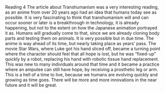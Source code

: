 Reading 4
	The article about Transhumanism was a very interesting reading, as an anime from over 20 years ago had an idea that humans today see as possible. It is very fascinating to think that transhumanism will and can occur sooner or later is a breakthrough in technology, it is already happening, but not to the extent on how the Japanese animation portrayed it as. Humans will gradually come to that, since we are already cloning body parts and testing them on animals. It is very possible but in due time. The anime is way ahead of its time, but nearly taking place as years’ pass. The movie Star Wars, where Luke got his hand sliced off, became a turning point where the character should feel that all hope is lost, but he was “fixed-up” quickly by a robot, replacing his hand with robotic tissue hand replacement. This was new to many individuals around that time and it became a practice where an amputee can still have hope, by receiving a prosthetic leg or arm. This is a hell of a time to live, because we humans are evolving quickly and growing as time goes. There will be more and more innovations in the near future and it will be great.
